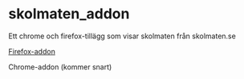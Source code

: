 # skolmaten_addon
Ett chrome och firefox-tillägg som visar skolmaten från skolmaten.se

[Firefox-addon](https://addons.mozilla.org/en-US/firefox/addon/skolmaten/)

Chrome-addon (kommer snart)
